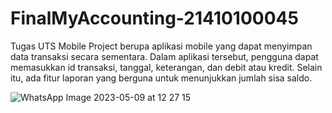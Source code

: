 # FinalMyAccounting-21410100045
Tugas UTS Mobile
Project berupa aplikasi mobile yang dapat menyimpan data transaksi secara sementara. Dalam aplikasi tersebut, pengguna dapat memasukkan id transaksi, tanggal, keterangan, dan debit atau kredit. Selain itu, ada fitur laporan yang berguna untuk menunjukkan jumlah sisa saldo.

![WhatsApp Image 2023-05-09 at 12 27 15](https://github.com/Excel951/MyAccounting-21410100045/assets/90140809/151d7690-f942-444a-a2d7-ea84373fb659)

